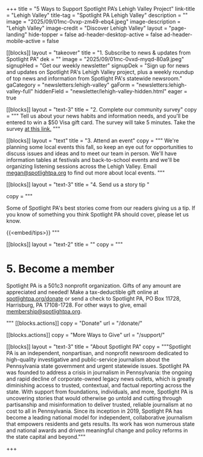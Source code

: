 +++
title = "5 Ways to Support Spotlight PA’s Lehigh Valley Project"
link-title = "Lehigh Valley"
title-tag = "Spotlight PA Lehigh Valley"
description = ""
image = "2025/09/01mc-0vxp-zm49-ebq4.jpeg"
image-description = "Lehigh Valley"
image-credit = "Discover Lehigh Valley"
layout = "page-landing"
hide-topper = false
ad-header-desktop-active = false
ad-header-mobile-active = false

[[blocks]]
layout = "takeover"
title = "1. Subscribe to news & updates from Spotlight PA"
dek = ""
image = "2025/09/01mc-0vxd-myqd-80a9.jpeg"
signupHed = "Get our weekly newsletter"
signupDek = "Sign up for news and updates on Spotlight PA's Lehigh Valley project, plus a weekly roundup of top news and information from Spotlight PA's statewide newsroom."
gaCategory = "newsletters:lehigh-valley"
gaForm = "newsletters:lehigh-valley-full"
hiddenField = "newsletter/lehigh-valley-hidden.html"
eager = true

[[blocks]]
layout = "text-3"
title = "2. Complete our community survey"
copy = """
Tell us about your news habits and information needs, and you'll be entered to win a $50 Visa gift card. The survey will take 5 minutes. Take the survey [at this link.](https://www.surveymonkey.com/r/9XY6B9R)
"""

[[blocks]]
layout = "text"
title = "3. Attend an event"
copy = """
We're planning some local events this fall, so keep an eye out for opportunities to discuss issues and ideas and to meet our team in person. We'll have information tables at festivals and back-to-school events and we'll be organizing listening sessions across the Lehigh Valley. Email [megan@spotlightpa.org](mailto:megan@spotlightpa.org) to find out more about local events.
"""

[[blocks]]
layout = "text-3"
title = "4. Send us a story tip "

copy = """

Some of Spotlight PA's best stories come from our readers giving us a tip. If you know of something you think Spotlight PA should cover, please let us know.

{{<embed/tips>}}
"""

[[blocks]]
layout = "text-2"
title = ""
copy = """
# 5. Become a member

Spotlight PA is a 501c3 nonprofit organization. Gifts of any amount are appreciated and needed! Make a tax-deductible gift online at [spotlightpa.org/donate](/donate/) or send a check to Spotlight PA, PO Box 11728, Harrisburg, PA 17108-1728. For other ways to give, email [membership@spotlightpa.org](mailto:membership@spotlightpa.org).

"""
[[blocks.actions]]
copy = "Donate"
url = "/donate/"

[[blocks.actions]]
copy = "More Ways to Give"
url = "/support/"


[[blocks]]
layout = "text-3"
title = "About Spotlight PA"
copy = """Spotlight PA is an independent, nonpartisan, and nonprofit newsroom dedicated to high-quality investigative and public-service journalism about the Pennsylvania state government and urgent statewide issues. Spotlight PA was founded to address a crisis in journalism in Pennsylvania: the ongoing and rapid decline of corporate-owned legacy news outlets, which is greatly diminishing access to trusted, contextual, and factual reporting across the state. With support from foundations, individuals, and more, Spotlight PA is uncovering stories that would otherwise go untold and cutting through partisanship and misinformation to deliver trusted, reliable journalism at no cost to all in Pennsylvania. Since its inception in 2019, Spotlight PA has become a leading national model for independent, collaborative journalism that empowers residents and gets results. Its work has won numerous state and national awards and driven meaningful change and policy reforms in the state capital and beyond."""

+++
